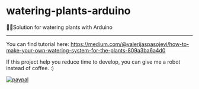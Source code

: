 # watering-plants-arduino
🌿💦Solution for watering plants with Arduino 

---

You can find tutorial here: https://medium.com/@valerijaspasojevi/how-to-make-your-own-watering-system-for-the-plants-809a3ba6a4d0


If this project help you reduce time to develop, you can give me a robot instead of coffee. :)

[![paypal](https://www.paypalobjects.com/en_US/i/btn/btn_donateCC_LG.gif)](https://www.paypal.me/ValerijaSpasojevic)
